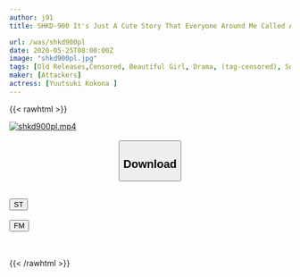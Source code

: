```yaml
---
author: j91
title: SHKD-900 It's Just A Cute Story That Everyone Around Me Called A Serious And Adult Girl Friend Who Was Cheered On. Yuzuki Shinna

url: /was/shkd900pl
date: 2020-05-25T08:00:00Z
image: "shkd900pl.jpg"
tags: [Old Releases,Censored, Beautiful Girl, Drama, (tag-censored), Solowork]
maker: [Attackers]
actress: [Yuutsuki Kokona ]
---
```



{{< rawhtml >}}

<div class="video" data-videoid="xOZ8deq0kwck2ZX">
    <a href="javascript:;">
        <img src="/was/shkd900pl/shkd900pl.jpg" width="WIDTH" height="HEIGHT" alt="shkd900pl.mp4" loading="lazy">
    </a>
</div>

<script type="text/javascript" src="https://j91.asia/asset/on-demand-st.js"></script>

<br>
  <link rel="stylesheet" href="https://j91.asia/asset/bs5.css">
  
  <center>
  <button class="btn btn-primary" type="button" data-bs-toggle="collapse" data-bs-target=".multi-collapse" aria-expanded="false" aria-controls="multiCollapseExample1 multiCollapseExample2"><h2>Download</h2></button></center>
</p>
<div class="row">
  <div class="col">
    <div class="collapse multi-collapse" id="multiCollapseExample1">
      <div class="card card-body">
	      	      <br>
<div class="buttons">  
<a href="https://streamtape.to/v/xOZ8deq0kwck2ZX" target="_blank"><button class="btn-hover color-3"><i class="fa fa-download"></i> ST</button></a></div>
    </div>
  </div>
</div>
  <div class="col">
    <div class="collapse multi-collapse" id="multiCollapseExample2">
      <div class="card card-body">
	      <br>
<div class="buttons">
    <a href="https://filemoon.sx/d/addt1znlf1ie" target="_blank"><button class="btn-hover color-8"><i class="fa fa-download"></i> FM</button></a></div>
<br><br>
      </div>
    </div>
  </div>
</div>

{{< /rawhtml >}}
